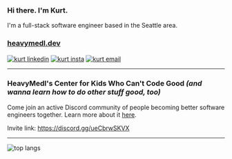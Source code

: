 ### Hi there. I'm Kurt.

I'm a full-stack software engineer based in the Seattle area.

### <a href="https://heavymedl.dev" target="blank">heavymedl.dev</a>

<p align="left">
<a href="https://www.linkedin.com/in/heavymedl" target="blank"><img align="center" src="https://img.shields.io/badge/-LinkedIn-1568BF?style=for-the-badge&logo=Linkedin&logoColor=white" alt="kurt linkedin" /></a>
<a href="https://instagram.com/heavy.medl" target="blank"><img align="center" src="https://img.shields.io/badge/Instagram-E4405F.svg?style=for-the-badge&logo=Instagram&logoColor=white" alt="kurt insta" /></a>
<a href="mailto:kurtdmedley@gmail.com"><img align="center" src="https://img.shields.io/badge/-Email-E8453C?style=for-the-badge&logo=Gmail&logoColor=white" alt="kurt email" /></a>
</p>

---

 ### HeavyMedl's Center for Kids Who Can't Code Good *(and wanna learn how to do other stuff good, too)*

Come join an active Discord community of people becoming better software engineers together. Learn more about it <a href="https://heavymedl.dev/posts/center-for-kids-who-cant-code-good/" target="blank">here</a>.

Invite link: https://discord.gg/ueCbrwSKVX

---

<p align="left">
<!-- <img src="https://github-readme-stats-heavymedl.vercel.app/api?username=heavymedl&include_all_commits=true&hide_title=true&theme=tokyonight&show_icons=true&hide_border=true" alt="github stats" /> -->
<img align="top" src="https://github-readme-stats-heavymedl.vercel.app/api/top-langs/?username=heavymedl&hide_title=true&theme=tokyonight&show_icons=true&layout=compact&exclude_repo=archive&hide_border=true" alt="top langs" />
</p>
